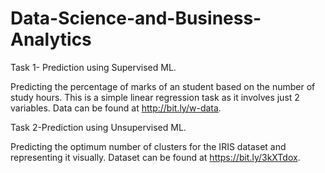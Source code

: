 # Data-Science-and-Business-Analytics
Task 1- Prediction using Supervised ML.

Predicting the percentage of marks of an student based on the number of
study hours. This is a simple linear regression task as it involves just 2 variables. Data can be found at http://bit.ly/w-data.

Task 2-Prediction using Unsupervised ML.

Predicting the optimum number of clusters for the IRIS dataset and representing it visually. Dataset can be found at  https://bit.ly/3kXTdox.



